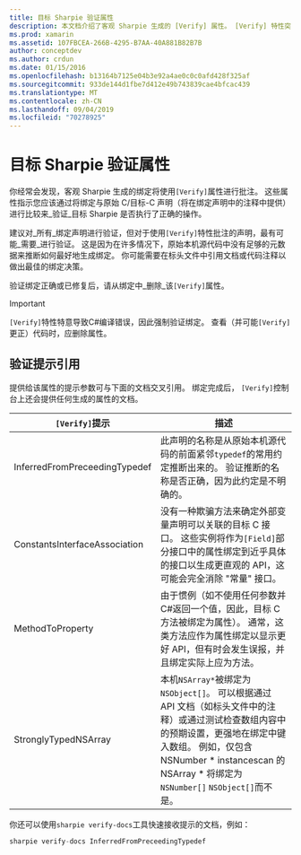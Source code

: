 ```yaml
---
title: 目标 Sharpie 验证属性
description: 本文档介绍了客观 Sharpie 生成的 [Verify] 属性。 [Verify] 特性突出显示给开发人员，他们应该在其中手动验证客观 Sharpie 的输出。
ms.prod: xamarin
ms.assetid: 107FBCEA-266B-4295-B7AA-40A881B82B7B
author: conceptdev
ms.author: crdun
ms.date: 01/15/2016
ms.openlocfilehash: b13164b7125e04b3e92a4ae0c0c0afd428f325af
ms.sourcegitcommit: 933de144d1fbe7d412e49b743839cae4bfcac439
ms.translationtype: MT
ms.contentlocale: zh-CN
ms.lasthandoff: 09/04/2019
ms.locfileid: "70278925"
---
```

# <a name="objective-sharpie-verify-attributes"></a>目标 Sharpie 验证属性

你经常会发现，客观 Sharpie 生成的绑定将使用`[Verify]`属性进行批注。 这些属性指示您应该通过将绑定与原始 C/目标-C 声明（将在绑定声明中的注释中提供）进行比较来_验证_目标 Sharpie 是否执行了正确的操作。

建议对_所有_绑定声明进行验证，但对于使用`[Verify]`特性批注的声明，最有可能_需要_进行验证。 这是因为在许多情况下，原始本机源代码中没有足够的元数据来推断如何最好地生成绑定。 你可能需要在标头文件中引用文档或代码注释以做出最佳的绑定决策。

验证绑定正确或已修复后，请从绑定中_删除_该`[Verify]`属性。

> [!IMPORTANT]
> `[Verify]`特性特意导致C#编译错误，因此强制验证绑定。 查看（并可能`[Verify]`更正）代码时，应删除属性。

## <a name="verify-hints-reference"></a>验证提示引用

提供给该属性的提示参数可与下面的文档交叉引用。 绑定完成后， `[Verify]`控制台上还会提供任何生成的属性的文档。

|`[Verify]`提示|描述|
|---|---|
|InferredFromPreceedingTypedef|此声明的名称是从原始本机源代码的前面紧邻`typedef`的常用约定推断出来的。 验证推断的名称是否正确，因为此约定是不明确的。|
|ConstantsInterfaceAssociation|没有一种欺骗方法来确定外部变量声明可以关联的目标 C 接口。 这些实例将作为`[Field]`部分接口中的属性绑定到近乎具体的接口以生成更直观的 API，这可能会完全消除 "常量" 接口。|
|MethodToProperty|由于惯例（如不使用任何参数并C#返回一个值，因此，目标 C 方法被绑定为属性）。 通常，这类方法应作为属性绑定以显示更好 API，但有时会发生误报，并且绑定实际上应为方法。|
|StronglyTypedNSArray|本机`NSArray*`被绑定为`NSObject[]`。 可以根据通过 API 文档（如标头文件中的注释）或通过测试检查数组内容中的预期设置，更强地在绑定中键入数组。 例如，仅包含 NSNumber * instancescan 的 NSArray * 将绑定为`NSNumber[]` `NSObject[]`而不是。|

你还可以使用`sharpie verify-docs`工具快速接收提示的文档，例如：

```csharp
sharpie verify-docs InferredFromPreceedingTypedef
```

